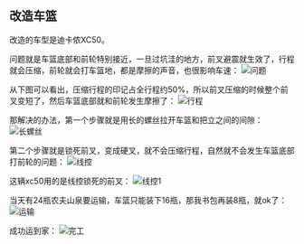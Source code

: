 ## 改造车篮
改造的车型是迪卡侬XC50。

问题就是车篮底部和前轮特别接近，一旦过坑洼的地方，前叉避震就生效了，行程就会压缩，前轮就会打车篮地，都是摩擦的声音，也很影响车速：
![问题](../images/0-维修自行车/21-改造车篮/问题.webp)

从下图可以看出，压缩行程的印记占全行程约50%，所以前叉压缩的时候整个前叉变短了，然后车篮底部就和前轮发生摩擦了：
![行程](../images/0-维修自行车/21-改造车篮/行程.jpg)

那解决的办法，第一个步骤就是用长的螺丝拉开车篮和把立之间的间隙：
![长螺丝](../images/0-维修自行车/21-改造车篮/长螺丝.webp)

第二个步骤就是锁死前叉，变成硬叉，就不会压缩行程，自然就不会发生车篮底部打前轮的问题：
![线控](../images/0-维修自行车/21-改造车篮/线控.jpg)

这辆xc50用的是线控锁死的前叉：
![线控1](../images/0-维修自行车/21-改造车篮/线控1.webp)

当天有24瓶农夫山泉要运输，车篮只能装下16瓶，那我书包再装8瓶，就ok了：
![运输](../images/0-维修自行车/21-改造车篮/运输.webp)

成功运到家：
![完工](../images/0-维修自行车/21-改造车篮/完工.webp)